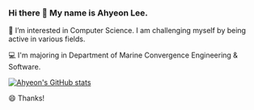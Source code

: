 ### Hi there 👋 My name is Ahyeon Lee.

🌱 I’m interested in Computer Science. I am challenging myself by being active in various fields.

💻 I'm majoring in Department of Marine Convergence Engineering & Software.

[![Ahyeon's GitHub stats](https://github-readme-stats.vercel.app/api?username=ahyns62)](https://github.com/ahyns62/github-readme-stats)

😄 Thanks!

<!--
**ahyns62/ahyns62** is a ✨ _special_ ✨ repository because its `README.md` (this file) appears on your GitHub profile.

Here are some ideas to get you started:

- 🔭 I’m currently working on ...
- 🌱 I’m currently learning ...
- 👯 I’m looking to collaborate on ...
- 🤔 I’m looking for help with ...
- 💬 Ask me about ...
- 📫 How to reach me: ...
- 😄 Pronouns: ...
- ⚡ Fun fact: ...
-->
